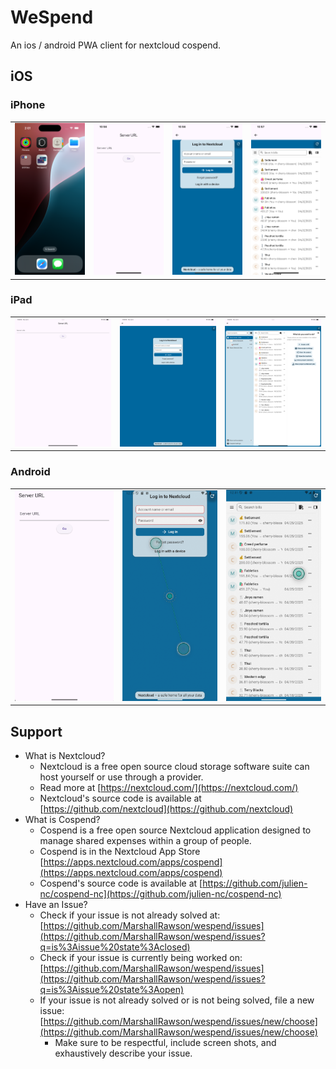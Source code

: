 # WeSpend

An ios / android PWA client for nextcloud cospend.

## iOS

### iPhone
|||||
|-|-|-|-|
|![](./docs/iphone-screenshots/home.png)|![](./docs/iphone-screenshots/server-url.png)|![](./docs/iphone-screenshots/login.png)|![](./docs/iphone-screenshots/example.png)|

### iPad
||||
|-|-|-|
|![](./docs/ipad-screenshots/server-url.png)|![](./docs/ipad-screenshots/login.png)|![](./docs/ipad-screenshots/example.png)|


### Android
||||
|-|-|-|
|![](./docs/android-screenshots/server-url.png)|![](./docs/android-screenshots/login.png)|![](./docs/android-screenshots/example.png)|


## Support

* What is Nextcloud?
  * Nextcloud is a free open source cloud storage software suite can host yourself or use through a provider.
  * Read more at [https://nextcloud.com/](https://nextcloud.com/)
  * Nextcloud's source code is available at [https://github.com/nextcloud](https://github.com/nextcloud)
* What is Cospend?
  * Cospend is a free open source Nextcloud application designed to manage shared expenses within a group of people.
  * Cospend is in the Nextcloud App Store [https://apps.nextcloud.com/apps/cospend](https://apps.nextcloud.com/apps/cospend)
  * Cospend's source code is available at [https://github.com/julien-nc/cospend-nc](https://github.com/julien-nc/cospend-nc)
* Have an Issue?
  * Check if your issue is not already solved at: [https://github.com/MarshallRawson/wespend/issues](https://github.com/MarshallRawson/wespend/issues?q=is%3Aissue%20state%3Aclosed)
  * Check if your issue is currently being worked on: [https://github.com/MarshallRawson/wespend/issues](https://github.com/MarshallRawson/wespend/issues?q=is%3Aissue%20state%3Aopen)
  * If your issue is not already solved or is not being solved, file a new issue: [https://github.com/MarshallRawson/wespend/issues/new/choose](https://github.com/MarshallRawson/wespend/issues/new/choose)
    * Make sure to be respectful, include screen shots, and exhaustively describe your issue.
